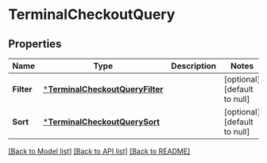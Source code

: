 # TerminalCheckoutQuery

## Properties
Name | Type | Description | Notes
------------ | ------------- | ------------- | -------------
**Filter** | [***TerminalCheckoutQueryFilter**](TerminalCheckoutQueryFilter.md) |  | [optional] [default to null]
**Sort** | [***TerminalCheckoutQuerySort**](TerminalCheckoutQuerySort.md) |  | [optional] [default to null]

[[Back to Model list]](../README.md#documentation-for-models) [[Back to API list]](../README.md#documentation-for-api-endpoints) [[Back to README]](../README.md)

